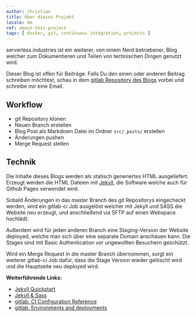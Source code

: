 ```yaml
---
author: christian
title: Über dieses Projekt
locale: de
ref: about-this-project
tags: [ docker, git, continuous integration, projects ]
---
```


serverless.industries ist ein weiterer, von einem Nerd betriebener, Blog
welcher zum Dokumentieren und Teilen von technischen Dingen genutzt wird.

Dieser Blog ist offen für Beiträge. Falls Du den einen oder
anderen Beitrag schreiben möchtest, schau in dem
[gitlab Repository des Blogs](https://github.com/perryflynn/serverless.industries)
vorbei und schreibe mir eine Email.

## Workflow

- git Repository klonen
- Neuen Branch erstellen
- Blog Post als Markdown Datei im Ordner `src/_posts/` erstellen
- Änderungen pushen
- Merge Request stellen

## Technik

Die Inhalte dieses Blogs werden als statisch generiertes HTML ausgeliefert.
Erzeugt werden die HTML Dateien mit [Jekyll](https://jekyllrb.com/),
die Software welche auch für Github Pages verwendet wird.

Sobald Änderungen in das master Branch des git Repositorys eingecheckt werden,
wird ein gitlab-ci Job ausgelöst welcher mit Jekyll und SASS die Website neu erzeugt,
und anschließend via SFTP auf einen Webspace hochlädt.

Außerdem wird für jeden anderen Branch eine Staging-Version der Website deployed,
welche man sich über eine separate Domain anschauen kann. Die Stages sind
mit Basic Authentication vor ungewollten Besuchern geschützt.

Wird ein Merge Request in die master Branch übernommen, sorgt ein weiterer gitlab-ci
Job dafür, dass die Stage Version wieder gelöscht wird und die Hauptseite
neu deployed wird.

**Weiterführende Links:**

- [Jekyll Quickstart](https://jekyllrb.com/docs/)
- [Jekyll & Sass](https://jekyllrb.com/docs/assets/)
- [gitlab: CI Configuration Reference](https://docs.gitlab.com/ce/ci/yaml/)
- [gitlab: Environments and deployments](https://docs.gitlab.com/ce/ci/environments.html)
